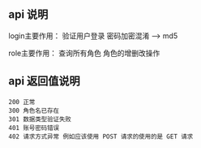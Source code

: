 ## api 说明
login主要作用：
    验证用户登录
    密码加密混淆 --> md5
    
role主要作用：
    查询所有角色
    角色的增删改操作
    

## api 返回值说明
```
200 正常
300 角色名已存在
301 数据类型验证失败
401 账号密码错误
402 请求方式异常 例如应该使用 POST 请求的使用的是 GET 请求

```
